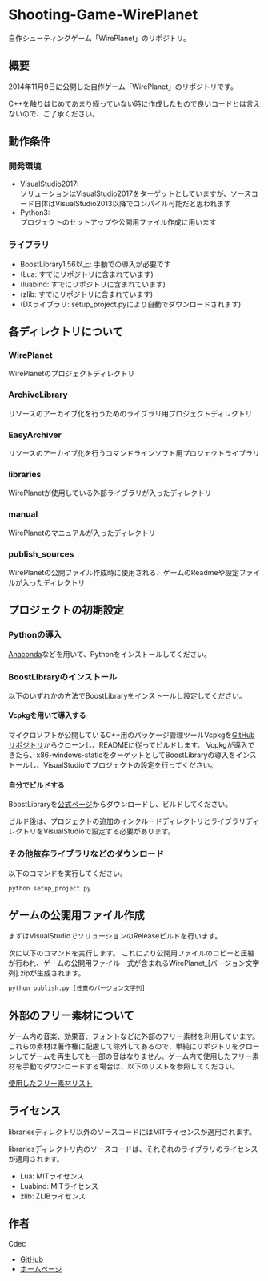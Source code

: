 # Shooting-Game-WirePlanet

自作シューティングゲーム「WirePlanet」のリポジトリ。

## 概要

2014年11月9日に公開した自作ゲーム「WirePlanet」のリポジトリです。

C++を触りはじめてあまり経っていない時に作成したもので良いコードとは言えないので、ご了承ください。

## 動作条件

### 開発環境

- VisualStudio2017:  
  ソリューションはVisualStudio2017をターゲットとしていますが、ソースコード自体はVisualStudio2013以降でコンパイル可能だと思われます
- Python3:  
  プロジェクトのセットアップや公開用ファイル作成に用います

### ライブラリ

- BoostLibrary1.56以上: 手動での導入が必要です
- (Lua: すでにリポジトリに含まれています)
- (luabind: すでにリポジトリに含まれています)
- (zlib: すでにリポジトリに含まれています)
- (DXライブラリ: setup_project.pyにより自動でダウンロードされます)

## 各ディレクトリについて

### WirePlanet

WirePlanetのプロジェクトディレクトリ

### ArchiveLibrary

リソースのアーカイブ化を行うためのライブラリ用プロジェクトディレクトリ

### EasyArchiver

リソースのアーカイブ化を行うコマンドラインソフト用プロジェクトライブラリ

### libraries

WirePlanetが使用している外部ライブラリが入ったディレクトリ

### manual

WirePlanetのマニュアルが入ったディレクトリ

### publish_sources

WirePlanetの公開ファイル作成時に使用される、ゲームのReadmeや設定ファイルが入ったディレクトリ

## プロジェクトの初期設定

### Pythonの導入

[Anaconda](https://www.continuum.io/downloads)などを用いて、Pythonをインストールしてください。

### BoostLibraryのインストール

以下のいずれかの方法でBoostLibraryをインストールし設定してください。

#### Vcpkgを用いて導入する

マイクロソフトが公開しているC++用のパッケージ管理ツールVcpkgを[GitHubリポジトリ](https://github.com/Microsoft/vcpkg)からクローンし、READMEに従ってビルドします。
Vcpkgが導入できたら、x86-windows-staticをターゲットとしてBoostLibraryの導入をインストールし、VisualStudioでプロジェクトの設定を行ってください。

#### 自分でビルドする

BoostLibraryを[公式ページ](http://www.boost.org/)からダウンロードし、ビルドしてください。

ビルド後は、プロジェクトの追加のインクルードディレクトリとライブラリディレクトリをVisualStudioで設定する必要があります。

### その他依存ライブラリなどのダウンロード

以下のコマンドを実行してください。

```bat
python setup_project.py
```

## ゲームの公開用ファイル作成

まずはVisualStudioでソリューションのReleaseビルドを行います。

次に以下のコマンドを実行します。
これにより公開用ファイルのコピーと圧縮が行われ、ゲームの公開用ファイル一式が含まれるWirePlanet_[バージョン文字列].zipが生成されます。

```bat
python publish.py [任意のバージョン文字列]
```

## 外部のフリー素材について

ゲーム内の音楽、効果音、フォントなどに外部のフリー素材を利用しています。
これらの素材は著作権に配慮して除外してあるので、単純にリポジトリをクローンしてゲームを再生しても一部の音はなりません。ゲーム内で使用したフリー素材を手動でダウンロードする場合は、以下のリストを参照してください。

[使用したフリー素材リスト](free_material_list.md)

## ライセンス

librariesディレクトリ以外のソースコードにはMITライセンスが適用されます。

librariesディレクトリ内のソースコードは、それぞれのライブラリのライセンスが適用されます。

- Lua: MITライセンス
- Luabind: MITライセンス
- zlib: ZLIBライセンス

## 作者

Cdec

- [GitHub](https://github.com/CdecPGL)
- [ホームページ](http://planetagamelabo.com/homepage)
